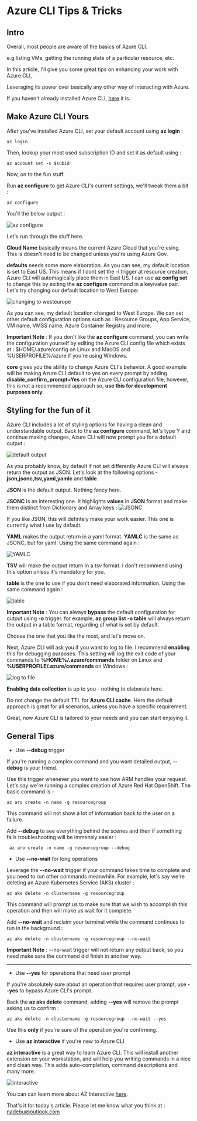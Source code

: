 # Azure CLI Tips & Tricks

## Intro

Overall, most people are aware of the basics of Azure CLI.

e.g listing VMs, getting the running state of a particular resource, etc.

In this article, I'll give you some great tips on enhancing your work with Azure CLI,

Leveraging its power over basically any other way of interacting with Azure.

If you haven't already installed Azure CLI, [here](https://docs.microsoft.com/en-us/cli/azure/install-azure-cli) it is.

## Make Azure CLI Yours
After you've installed Azure CLI, set your default account using __az login__ :

` az login `

Then, lookup your most used subscription ID and set it as default using :

` az account set -s $subid `

Now, on to the fun stuff.

Run __az configure__ to get Azure CLI's current settings, we'll tweak them a bit :

` az configure `

You'll the below output :

![az configure](/azureclitips/images/1.png)

Let's run through the stuff here.

__Cloud Name__ basically means the current Azure Cloud that you're using. This is doesn't need to be changed unless you're using Azure Gov.

__defaults__ needs some more elaboration. As you can see, my default location is set to East US. This means if I dont set the -l trigger at resource creation,
Azure CLI will automagically place them in East US.
I can use __az config set__ to change this by exiting the __az configure__ command in a key/value pair.
Let's try changing our default location to West Europe:

![changing to westeurope](/azureclitips/images/2.png)

As you can see, my default location changed to West Europe.
We can set other default configuration options such as : Resource Groups, App Service, VM name, VMSS name, Azure Container Registry and more.

__Important Note__ : If you don't like the __az configure__ command, you can write the configuration yourself by editing the Azure CLI config file which exists at : $HOME/.azure/config on Linux and MacOS and %USERPROFILE%/azure if you're using Windows.

__core__ gives you the ability to change Azure CLI's behavior. A good example will be making Azure CLI default to yes on every prompt by adding __disable_confirm_prompt=Yes__ on the Azure CLI configuration file, however, this is not a recommended approach so, __use this for development purposes only__.



## Styling for the fun of it

Azure CLI includes a lot of styling options for having a clean and understandable output.
Back to the __az configure__ command, let's type Y and continue making changes,
Azure CLI will now prompt you for a default output :

![default output](/azureclitips/images/3.png)

As you probably know, by default if not set differently Azure CLI will always return the output as JSON.
Let's look at the following options - __json,jsonc,tsv,yaml,yamlc__ and __table__.

__JSON__ is the default output. Nothing fancy here.

__JSONC__ is an interesting one. It highlights __values__ in __JSON__ format and make them distinct from Dictionary and Array keys :
![JSONC](/azureclitips/images/4.png)

If you like JSON, this will defintely make your work easier.
This one is currently what I use by default.

__YAML__ makes the output return in a yaml format.
__YAMLC__ is the same as JSONC, but for yaml.
Using the same command again :

![YAMLC](/azureclitips/images/5.png)


__TSV__ will make the output return in a tsv format. I don't recommend using this option unless it's mandatory for you.

__table__ is the one to use if you don't need elaborated information. Using the same command again :

![table](/azureclitips/images/6.png)

__Important Note__ : You can always __bypass__ the default configuration for output using __-o__ trigger. 
for example, __az group list -o table__ will always return the output in a table format, regarding of what is set by default.

Choose the one that you like the most, and let's move on.

Next, Azure CLI will ask you if you want to log to file. I recommend __enabling__ this for debugging purposes.
This setting will log  the exit code of your commands to __%HOME%/.azure/commands__ folder on Linux and __%USERPROFILE/.azure/commands__ on Windows :

![log to file](/azureclitips/images/7.png)

__Enabling data collection__ is up to you - nothing to elaborate here.

Do not change the default TTL for __Azure CLI cache__. Here the default approach is great for all scenarios, unless you have a specific requirement.

Great, now Azure CLI is tailored to your needs and you can start enjoying it.


## General Tips

* Use __--debug__ trigger

If you're running a complex command and you want detailed output, __--debug__ is your friend. 

Use this trigger whenever you want to see how ARM handles your request.
Let's say we're running a complex creation of Azure Red Hat OpenShift.
The basic command is -

` az aro create -n name -g resourcegroup `

This command will not show a lot of information back to the user on a failure.

Add __--debug__ to see everything behind the scenes and then if something fails troubleshooting will be immensly easier :

` az aro create -n name -g resourcegroup --debug`



* Use __--no-wait__ for long operations

Leverage the __--no-wait__ trigger if your command takes time to complete and you need to run other commands meanwhile.
For example, let's say we're deleting an Azure Kubernetes Service (AKS) cluster :

`az aks delete -n clustername -g resourcegroup`

This command will prompt us to make sure that we wish to accomplish this operation and then will make us wait for it complete.

Add __--no-wait__ and reclaim your terminal while the command continues to run in the background :

`az aks delete -n clustername -g resourcegroup --no-wait`

__Important Note__ : --no-wait trigger will not return any output back, so you need make sure the command did finish in another way.

--------------


* Use __--yes__ for operations that need user prompt

If you're absolutely sure about an operation that requires user prompt, use __--yes__ to bypass Azure CLI's prompt.

Back the __az aks delete__ command, adding __--yes__ will remove the prompt asking us to confirm :

`az aks delete -n clustername -g resourcegroup --no-wait --yes`

Use this __only__ if you're sure of the operation you're confirming.


* Use __az interactive__ if you're new to Azure CLI

__az interactive__ is a great way to learn Azure CLI. This will install another extension on your workstation,
and will help you writing commands in a nice and clean way.
This adds auto-completion, command descriptions and many more.

![interactive](/azureclitips/images/8.png)

You can can learn more about AZ Interactive [here](https://docs.microsoft.com/en-us/cli/azure/interactive-azure-cli).

That's it for today's article.
Please let me know what you think at : nadebu@outlook.com
